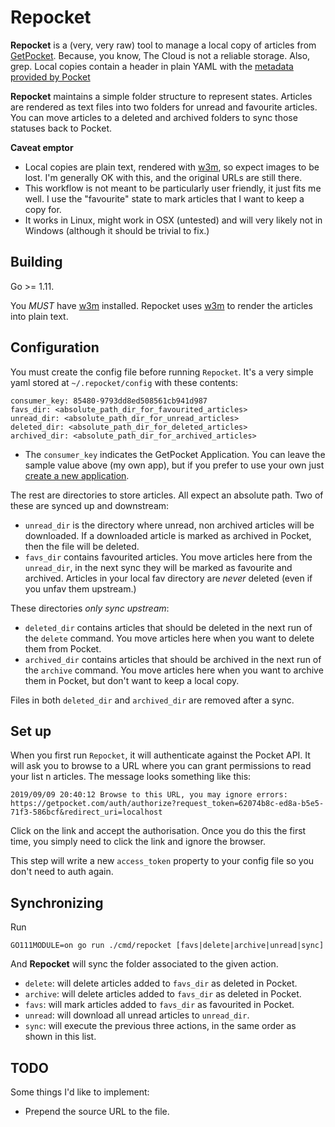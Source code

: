 Repocket
========

**Repocket** is a (very, very raw) tool to manage a local copy of articles
from [GetPocket](https://getpocket.com).  Because, you know, The
Cloud is not a reliable storage.  Also, grep.  Local copies contain a
header in plain YAML with the [metadata provided by
Pocket](https://getpocket.com/developer/docs/v3/retrieve)

**Repocket** maintains a simple folder structure to represent states.
Articles are rendered as text files into two folders for unread and
favourite articles.  You can move articles to a deleted and archived
folders to sync those statuses back to Pocket.

**Caveat emptor**

* Local copies are plain text, rendered with
  [w3m](http://w3m.sourceforge.net/), so expect images to be lost.  I'm
  generally OK with this, and the original URLs are still there.
* This workflow is not meant to be particularly user friendly, it just
  fits me well.  I use the "favourite" state to mark articles that I
  want to keep a copy for.
* It works in Linux, might work in OSX (untested) and will very likely
  not in Windows (although it should be trivial to fix.)

Building
--------

Go >= 1.11.

You *MUST* have [w3m](http://w3m.sourceforge.net/) installed. Repocket
uses [w3m](http://w3m.sourceforge.net/) to render the articles into
plain text.

Configuration
-------------

You must create the config file before running `Repocket`.  It's a very
simple yaml stored at `~/.repocket/config` with these contents:

    consumer_key: 85480-9793dd8ed508561cb941d987
    favs_dir: <absolute_path_dir_for_favourited_articles>
    unread_dir: <absolute_path_dir_for_unread_articles>
    deleted_dir: <absolute_path_dir_for_deleted_articles>
    archived_dir: <absolute_path_dir_for_archived_articles>

* The `consumer_key` indicates the GetPocket Application.  You can leave
  the sample value above (my own app), but if you prefer to use your own
  just [create a new
  application](https://getpocket.com/developer/apps/new).

The rest are directories to store articles.  All expect an absolute
path.  Two of these are synced up and downstream:

* `unread_dir` is the directory where unread, non archived articles will
  be downloaded.  If a downloaded article is marked as archived in
  Pocket, then the file will be deleted.
* `favs_dir` contains favourited articles.  You move articles here from
  the `unread_dir`, in the next sync they will be marked as favourite
  and archived.  Articles in your local fav directory are *never*
  deleted (even if you unfav them upstream.)

These directories *only sync upstream*:

* `deleted_dir` contains articles that should be deleted in the next run
  of the `delete` command.  You move articles here when you want to
  delete them from Pocket.
* `archived_dir` contains articles that should be archived in the next run
  of the `archive` command.  You move articles here when you want to
  archive them in Pocket, but don't want to keep a local copy.

Files in both `deleted_dir` and `archived_dir` are removed after a sync.

Set up
------

When you first run `Repocket`, it will authenticate against the Pocket
API.  It will ask you to browse to a URL where you can grant permissions
to read your list n articles.  The message looks something like this:

    2019/09/09 20:40:12 Browse to this URL, you may ignore errors:
    https://getpocket.com/auth/authorize?request_token=62074b8c-ed8a-b5e5-71f3-586bcf&redirect_uri=localhost

Click on the link and accept the authorisation.  Once you do this the
first time, you simply need to click the link and ignore the browser.

This step will write a new `access_token` property to your config file
so you don't need to auth again.

Synchronizing
-------------

Run

    GO111MODULE=on go run ./cmd/repocket [favs|delete|archive|unread|sync]

And **Repocket** will sync the folder associated to the given action.

* `delete`: will delete articles added to `favs_dir` as deleted in
  Pocket. 
* `archive`: will delete articles added to `favs_dir` as deleted in
  Pocket. 
* `favs`: will mark articles added to `favs_dir` as favourited in
  Pocket.
* `unread`: will download all unread articles to `unread_dir`.
* `sync`: will execute the previous three actions, in the same order as
  shown in this list.

TODO
----

Some things I'd like to implement:

* Prepend the source URL to the file.
